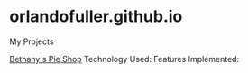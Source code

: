 # orlandofuller.github.io

My Projects

<a href="orlandofuller.github.io/bethanys_pie_shop/">Bethany's Pie Shop</a>
Technology Used:
Features Implemented:
